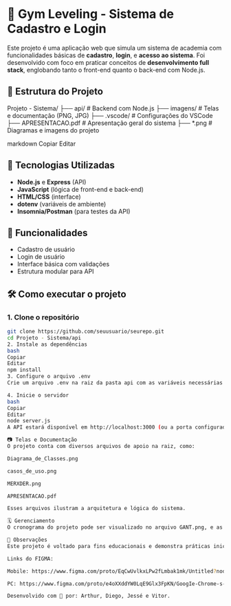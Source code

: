 # 💪 Gym Leveling - Sistema de Cadastro e Login

Este projeto é uma aplicação web que simula um sistema de academia com funcionalidades básicas de **cadastro**, **login**, e **acesso ao sistema**. Foi desenvolvido com foco em praticar conceitos de **desenvolvimento full stack**, englobando tanto o front-end quanto o back-end com Node.js.

## 📁 Estrutura do Projeto

Projeto - Sistema/
├── api/ # Backend com Node.js
├── imagens/ # Telas e documentação (PNG, JPG)
├── .vscode/ # Configurações do VSCode
├── APRESENTACAO.pdf # Apresentação geral do sistema
├── *.png # Diagramas e imagens do projeto

markdown
Copiar
Editar

## 🚀 Tecnologias Utilizadas

- **Node.js** e **Express** (API)
- **JavaScript** (lógica de front-end e back-end)
- **HTML/CSS** (interface)
- **dotenv** (variáveis de ambiente)
- **Insomnia/Postman** (para testes da API)

## 📌 Funcionalidades

- Cadastro de usuário
- Login de usuário
- Interface básica com validações
- Estrutura modular para API

## 🛠️ Como executar o projeto

### 1. Clone o repositório

```bash
git clone https://github.com/seuusuario/seurepo.git
cd Projeto - Sistema/api
2. Instale as dependências
bash
Copiar
Editar
npm install
3. Configure o arquivo .env
Crie um arquivo .env na raiz da pasta api com as variáveis necessárias (exemplo: porta do servidor).

4. Inicie o servidor
bash
Copiar
Editar
node server.js
A API estará disponível em http://localhost:3000 (ou a porta configurada).

📷 Telas e Documentação
O projeto conta com diversos arquivos de apoio na raiz, como:

Diagrama_de_Classes.png

casos_de_uso.png

MERXDER.png

APRESENTACAO.pdf

Esses arquivos ilustram a arquitetura e lógica do sistema.

🗓️ Gerenciamento
O cronograma do projeto pode ser visualizado no arquivo GANT.png, e as fases do sistema estão documentadas em triangulo_de_ferro.jpg e no canvas de negócio CANVAS.png.

📌 Observações
Este projeto é voltado para fins educacionais e demonstra práticas iniciais em desenvolvimento web full stack.

Links do FIGMA:

Mobile: https://www.figma.com/proto/EqCwUvlkxLPw2fLmbak1mk/Untitled?node-id=1-254&p=f&t=EY81kKFqPx8bxLiR-1&scaling=min-zoom&content-scaling=fixed&page-id=0%3A1&starting-point-node-id=1%3A249

PC: https://www.figma.com/proto/e4oXXddYW0LqE9Glx3FpKN/GoogIe-Chrome-s-team-library?node-id=3313-1517&t=E6mpvkLARIWpNikg-1&scaling=scale-down&content-scaling=fixed&page-id=0%3A1&starting-point-node-id=3313%3A1273

Desenvolvido com 💙 por: Arthur, Diego, Jessé e Vitor.
